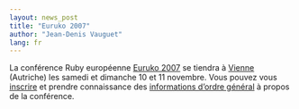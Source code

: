 ```yaml
---
layout: news_post
title: "Euruko 2007"
author: "Jean-Denis Vauguet"
lang: fr
---
```


La conférence Ruby européenne [Euruko 2007][1] se tiendra à [Vienne][2]
(Autriche) les samedi et dimanche 10 et 11 novembre. Vous pouvez vous
[inscrire](:http://www.approximity.com/cgi-bin/europeRuby/tiki.cgi?c=v&amp;p=Registration2007)
et prendre connaissance des [informations d’ordre général][1] à propos
de la conférence.



[1]: http://www.approximity.com/cgi-bin/europeRuby/tiki.cgi?c=v&amp;p=Euruko07
[2]: http://fr.wikipedia.org/wiki/Vienne_%28Autriche%29
